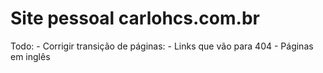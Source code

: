 # Site pessoal carlohcs.com.br

Todo:
    - Corrigir transição de páginas:
        - Links que vão para 404
        - Páginas em inglês

